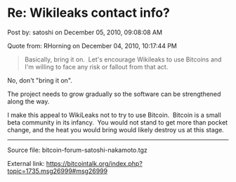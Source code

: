 # Re: Wikileaks contact info?

Post by: satoshi on December 05, 2010, 09:08:08 AM

Quote from: RHorning on December 04, 2010, 10:17:44 PM

> Basically, bring it on. &nbsp;Let's encourage Wikileaks to use Bitcoins and I'm willing to face any risk or fallout from that act.

No, don't "bring it on".

The project needs to grow gradually so the software can be strengthened along the way.

I make this appeal to WikiLeaks not to try to use Bitcoin. &nbsp;Bitcoin is a small beta community in its infancy. &nbsp;You would not stand to get more than pocket change, and the heat you would bring would likely destroy us at this stage.

---

Source file: bitcoin-forum-satoshi-nakamoto.tgz

External link: https://bitcointalk.org/index.php?topic=1735.msg26999#msg26999
